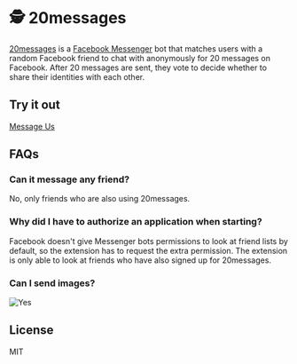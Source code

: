 # 🕵 20messages

[20messages](https://www.messenger.com/t/20messages) is a [Facebook Messenger](https://messengerplatform.fb.com/) bot that matches users with a random Facebook friend to chat with anonymously for 20 messages on Facebook. After 20 messages are sent, they vote to decide whether to share their identities with each other.


## Try it out
[Message Us](https://m.me/20messages)

## FAQs
### Can it message any friend?
No, only friends who are also using 20messages.

### Why did I have to authorize an application when starting?
Facebook doesn't give Messenger bots permissions to look at friend lists by default, so the extension has to request the extra permission. The extension is only able to look at friends who have also signed up for 20messages.

### Can I send images?
![Yes](https://media.giphy.com/media/2dJ5Iait4QrW8/giphy.gif)

## License
MIT
